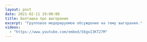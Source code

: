 ```yaml
---
layout: post
date: 2021-02-11 19:00:00
title: Болташка про выгорание
excerpt: "Групповое модерируемое обсуждение на тему выгорания."
videos:
  - "https://www.youtube.com/embed/S6goI3KT27M"
---
```

